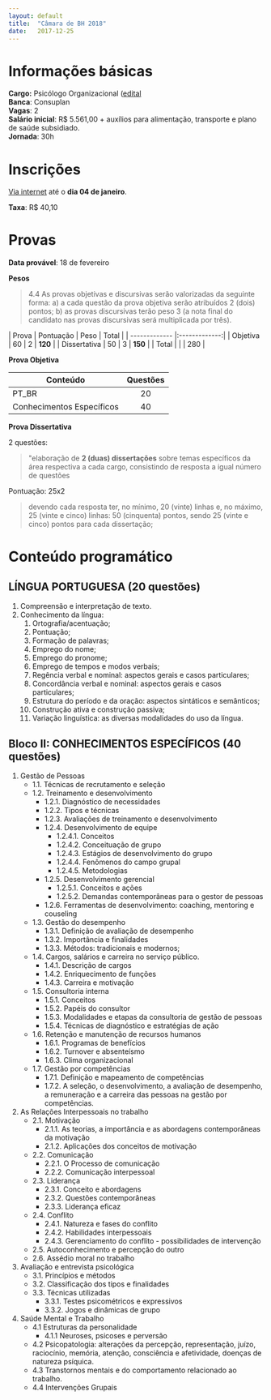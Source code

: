 ```yaml
---
layout: default
title:  "Câmara de BH 2018"
date:   2017-12-25
---
```


# Informações básicas

__Cargo:__ Psicólogo Organizacional ([edital](https://drive.google.com/file/d/0BycGqX1CJ8p5N0R2cUhHQXJ5NzQ)  
__Banca__: Consuplan    
__Vagas__: 2   
__Salário inicial__: R$ 5.561,00 + auxílios para alimentação, transporte e plano de saúde subsidiado.  
__Jornada__: 30h 

# Inscrições
[Via internet](https://www.cmbh.mg.gov.br/transparencia/concursos/2017) até o  __dia 04 de janeiro__.

__Taxa__: R$ 40,10

# Provas

__Data provável__: 18 de fevereiro

__Pesos__

> 4.4 As provas objetivas e discursivas serão valorizadas da seguinte forma:
> a) a cada questão da prova objetiva serão atribuídos 2 (dois) pontos;
> b) as provas discursivas terão peso 3 (a nota final do candidato nas provas discursivas será multiplicada por três).

| Prova | Pontuação | Peso | Total |
| ------------- |:-------------:| 
| Objetiva      | 60 | 2 | __120__ |
| Dissertativa | 50 | 3 | __150__ |
| Total | | | 280 | 

__Prova Objetiva__

| Conteúdo      | Questões      | 
| ------------- |:-------------:| 
| PT_BR         | 20 |
| Conhecimentos Específicos |40 | 

__Prova Dissertativa__

2 questões:
> "elaboração de __2 (duas) dissertações__ sobre temas específicos da área respectiva a cada cargo, consistindo de resposta a igual número de questões

Pontuação: 25x2
> devendo cada resposta ter, no mínimo, 20 (vinte) linhas e, no máximo, 25 (vinte e cinco) linhas: 50 (cinquenta) pontos, sendo 25 (vinte e cinco) pontos para cada dissertação;


# Conteúdo programático

##  LÍNGUA PORTUGUESA (20 questões)

1. Compreensão e interpretação de texto.
2. Conhecimento da língua:
    1. Ortografia/acentuação;
    2. Pontuação;
    3. Formação de palavras;
    4. Emprego do nome;
    5. Emprego do pronome;
    6. Emprego de tempos e modos verbais;
    7. Regência verbal e nominal: aspectos gerais e casos particulares;
    8. Concordância verbal e nominal: aspectos gerais e casos particulares;
    9. Estrutura do período e da oração: aspectos sintáticos e semânticos;
    10. Construção ativa e construção passiva;
    11. Variação linguística: as diversas modalidades do uso da língua.

## Bloco II: CONHECIMENTOS ESPECÍFICOS (40 questões)

1. Gestão de Pessoas
    * 1.1. Técnicas de recrutamento e seleção
    * 1.2. Treinamento e desenvolvimento
        * 1.2.1. Diagnóstico de necessidades
        * 1.2.2. Tipos e técnicas
        * 1.2.3. Avaliações de treinamento e desenvolvimento
        * 1.2.4. Desenvolvimento de equipe
            * 1.2.4.1. Conceitos
            * 1.2.4.2. Conceituação de grupo
            * 1.2.4.3. Estágios de desenvolvimento do grupo
            * 1.2.4.4. Fenômenos do campo grupal
            * 1.2.4.5. Metodologias
        * 1.2.5. Desenvolvimento gerencial
            * 1.2.5.1. Conceitos e ações
            * 1.2.5.2. Demandas contemporâneas para o gestor de pessoas
        * 1.2.6. Ferramentas de desenvolvimento: coaching, mentoring e couseling
    * 1.3. Gestão do desempenho
        * 1.3.1. Definição de avaliação de desempenho
        * 1.3.2. Importância e finalidades
        * 1.3.3. Métodos: tradicionais e modernos;
    * 1.4. Cargos, salários e carreira no serviço público.
        * 1.4.1. Descrição de cargos
        * 1.4.2. Enriquecimento de funções
        * 1.4.3. Carreira e motivação
    * 1.5. Consultoria interna
        * 1.5.1. Conceitos
        * 1.5.2. Papéis do consultor
        * 1.5.3. Modalidades e etapas da consultoria de gestão de pessoas
        * 1.5.4. Técnicas de diagnóstico e estratégias de ação
    * 1.6. Retenção e manutenção de recursos humanos
        * 1.6.1. Programas de benefícios
        * 1.6.2. Turnover e absenteísmo
        * 1.6.3. Clima organizacional
    * 1.7. Gestão por competências
        * 1.7.1. Definição e mapeamento de competências
        * 1.7.2. A seleção, o desenvolvimento, a avaliação de desempenho, a remuneração e a carreira das pessoas na gestão por competências.
2. As Relações Interpessoais no trabalho
    * 2.1. Motivação
        * 2.1.1. As teorias, a importância e as abordagens contemporâneas da motivação
        * 2.1.2. Aplicações dos conceitos de motivação
    * 2.2. Comunicação
        * 2.2.1. O Processo de comunicação
        * 2.2.2. Comunicação interpessoal
    * 2.3. Liderança
        * 2.3.1. Conceito e abordagens
        * 2.3.2. Questões contemporâneas
        * 2.3.3. Liderança eficaz
    * 2.4. Conflito
        * 2.4.1. Natureza e fases do conflito
        * 2.4.2. Habilidades interpessoais
        * 2.4.3. Gerenciamento do conflito - possibilidades de intervenção
    * 2.5. Autoconhecimento e percepção do outro
    * 2.6. Assédio moral no trabalho
3. Avaliação e entrevista psicológica
    * 3.1. Princípios e métodos
    * 3.2. Classificação dos tipos e finalidades
    * 3.3. Técnicas utilizadas
        * 3.3.1. Testes psicométricos e expressivos
        * 3.3.2. Jogos e dinâmicas de grupo
4. Saúde Mental e Trabalho
    * 4.1 Estruturas da personalidade
        * 4.1.1 Neuroses, psicoses e perversão
    * 4.2 Psicopatologia: alterações da percepção, representação, juízo, raciocínio, memória, atenção, consciência e
    afetividade, doenças de natureza psíquica.
    * 4.3 Transtornos mentais e do comportamento relacionado ao trabalho.
    * 4.4 Intervenções Grupais